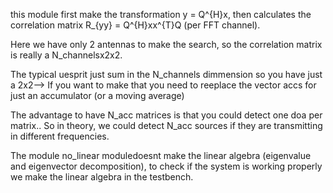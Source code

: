 this module first make the transformation y = Q^{H}x, then calculates the 
correlation matrix R_{yy} = Q^{H}xx^{T}Q (per FFT channel).

Here we have only 2 antennas to make the search, so the correlation matrix
is really a N_channelsx2x2.

The typical uesprit just sum in the N_channels dimmension so you have
just a 2x2--> If you want to make that you need to reeplace the vector accs
for just an accumulator (or a moving average)

The advantage to have N_acc matrices is that you could detect one doa per 
matrix.. So in theory, we could detect N_acc sources if they are transmitting 
in different frequencies.


The module no_linear moduledoesnt make the linear algebra (eigenvalue 
and eigenvector decomposition), to check if the system is working properly 
we make the linear algebra in the testbench.


